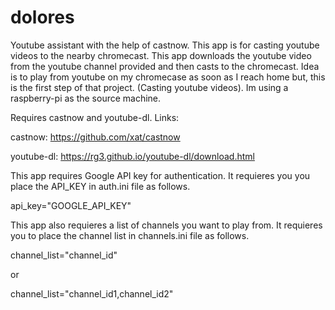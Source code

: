 # dolores
Youtube assistant with the help of castnow.
This app is for casting youtube videos to the nearby chromecast. This app downloads the youtube video from the youtube channel provided
and then casts to the chromecast. Idea is to play from youtube on my chromecase as soon as I reach home but, this is the first step 
of that project. (Casting youtube videos). Im using a raspberry-pi as the source machine.

Requires castnow and youtube-dl. Links:

castnow: https://github.com/xat/castnow

youtube-dl: https://rg3.github.io/youtube-dl/download.html

This app requires Google API key for authentication. It requieres you you place the API_KEY in auth.ini file as follows.

api_key="GOOGLE_API_KEY"

This app also requieres a list of channels you want to play from. 
It requieres you to place the channel list in channels.ini file as follows.

channel_list="channel_id"

or 

channel_list="channel_id1,channel_id2"
